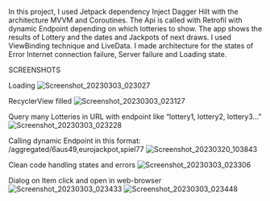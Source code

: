 In this project, I used Jetpack dependency Inject Dagger Hilt with the architecture MVVM and Coroutines. The Api is called with Retrofil with dynamic Endpoint depending on which lotteries to show. The app shows the results of Lottery and the dates and Jackpots of next draws. I used ViewBinding technique and LiveData. I made architecture for the states of Error Internet connection failure, Server failure and Loading state.

SCREENSHOTS

Loading 
![Screenshot_20230303_023027](https://user-images.githubusercontent.com/20923486/222611731-183432f4-f56c-4247-9110-c702977f8909.png) 

RecyclerView filled
![Screenshot_20230303_023127](https://user-images.githubusercontent.com/20923486/222611771-a6ec1afc-58a1-48fd-93e5-883c3ee3173f.png)

Query many Lotteries in URL with endpoint like “lottery1, lottery2, lottery3…”
![Screenshot_20230303_023228](https://user-images.githubusercontent.com/20923486/222611805-75a8a1c8-a588-4ef3-a2da-e582868c60a7.png)

Calling dynamic Endpoint in this format: /aggregated/6aus49,eurojackpot,spiel77
![Screenshot_20230320_103843](https://user-images.githubusercontent.com/20923486/226301644-f9b4a1a2-d1f9-40ac-9916-de34cfe666b8.png)

Clean code handling states and errors
![Screenshot_20230303_023306](https://user-images.githubusercontent.com/20923486/222611847-376fcf3c-a7b5-4410-90fc-e7c5d0a90175.png)

Dialog on Item click and open in web-browser
![Screenshot_20230303_023433](https://user-images.githubusercontent.com/20923486/222611882-fad4dfdf-5c75-4cc0-a8ef-f9778da39b9c.png)
![Screenshot_20230303_023448](https://user-images.githubusercontent.com/20923486/222611942-894f4ff1-fcc3-429a-ace9-9988b0ab77ae.png)


